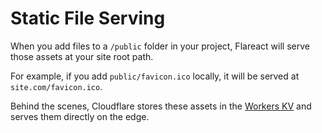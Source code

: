 # Static File Serving

When you add files to a `/public` folder in your project, Flareact will serve those assets at your site root path.

For example, if you add `public/favicon.ico` locally, it will be served at `site.com/favicon.ico`.

Behind the scenes, Cloudflare stores these assets in the [Workers KV](https://www.cloudflare.com/products/workers-kv/) and serves them directly on the edge.
